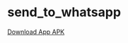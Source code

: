 # send_to_whatsapp

<a id="raw-url" href="https://drive.google.com/file/d/1dc-z9wXNmnBQe3mCWJkUqLoNT6cHVw5S/view?usp=sharing)https://drive.google.com/file/d/1dc-z9wXNmnBQe3mCWJkUqLoNT6cHVw5S/view?usp=sharing">Download App APK</a>
